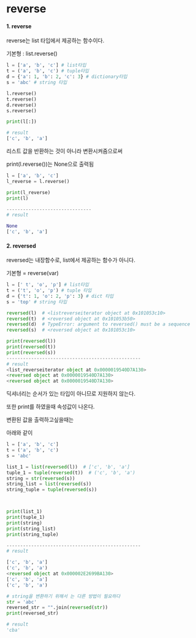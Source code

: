 # reverse

#### 1. reverse

reverse는 list 타입에서 제공하는 함수이다.

기본형 : list.reverse()

```python
l = ['a', 'b', 'c'] # list타입
t = ('a', 'b', 'c') # tuple타입
d = {'a': 1, 'b': 2, 'c': 3} # dictionary타입
s = 'abc' # string 타입

l.reverse()
t.reverse()
d.reverse()
s.reverse()

print(l[:])

# result
['c', 'b', 'a']

```



리스트 값을 반환하는 것이 아니라 변환시켜줌으로써

print(l.reverse())는 None으로 출력됨



```python
l = ['a', 'b', 'c']
l_reverse = l.reverse()

print(l_reverse)  
print(l) 

-------------------------------
# result

None
['c', 'b', 'a']
```



#### 2. reversed

reversed는 내장함수로, list에서 제공하는 함수가 아니다.

기본형 = reverse(var)

```python
l = [' t', 'o', 'p'] # list타입
t = ('t', 'o', 'p') # tuple 타입
d = {'t': 1, 'o': 2, 'p': 3} # dict 타입
s = 'top' # string 타입

reversed(l)  # <listreverseiterator object at 0x101053c10>
reversed(t)  # <reversed object at 0x101053b50>
reversed(d)  # TypeError: argument to reversed() must be a sequence
reversed(s)  # <reversed object at 0x101053c10>

print(reversed(l))  
print(reversed(t))  
print(reversed(s))  
-------------------------------------------------
# result
<list_reverseiterator object at 0x0000019540D7A130>
<reversed object at 0x0000019540D7A130>
<reversed object at 0x0000019540D7A130>
```

딕셔너리는 순서가 있는 타입이 아니므로 지원하지 않는다.

또한 print를 하였을때 속성값이 나온다.

변환된 값을 출력하고싶을때는

아래와 같이

```python
l = ['a', 'b', 'c']
t = ('a', 'b', 'c')
s = 'abc'

list_1 = list(reversed(l))  # ['c', 'b', 'a']
tuple_1 = tuple(reversed(t))  # ('c', 'b', 'a')
string = str(reversed(s))
string_list = list(reversed(s))
string_tuple = tuple(reversed(s))



print(list_1)
print(tuple_1)
print(string)
print(string_list)
print(string_tuple)

-------------------------------------------------
# result

['c', 'b', 'a']
('c', 'b', 'a')
<reversed object at 0x000002E2699BA130>
['c', 'b', 'a']
('c', 'b', 'a')

# string을 변환하기 위해서 는 다른 방법이 필요하다
str = 'abc'
reversed_str = "".join(reversed(str))
print(reversed_str)

# result
'cba'
```



